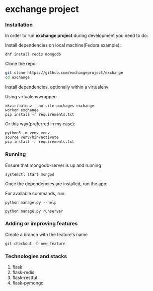 # exchange project

### Installation

In order to run **exchange project** during development you need to do:

Install dependencies on local machine(Fedora example):

```shell
dnf install redis mongodb
```

Clone the repo:

```bash
git clone https://github.com/exchangeproject/exchange
cd exchange
```

Install dependencies, optionally within a virtualenv

Using virtualenvwrapper:

```shell
mkvirtualenv --no-site-packages exchange
workon exchange
pip install -r requirements.txt
```

Or this way(preferred in my case):

```shell
python3 -m venv venv
source venv/bin/activate
pip install -r requirements.txt
```

### Running

Ensure that mongodb-server is up and running

```shell
systemctl start mongod
```

Once the dependencies are installed, run the app:

For available commands, run:

```shell
python manage.py --help
```

```shell
python manage.py runserver
```

### Adding or improving features

Create a branch with the feature's name

```shell
git checkout -b new_feature
```

### Technologies and stacks

1. flask
2. flask-redis
3. flask-restful
4. flask-pymongo




